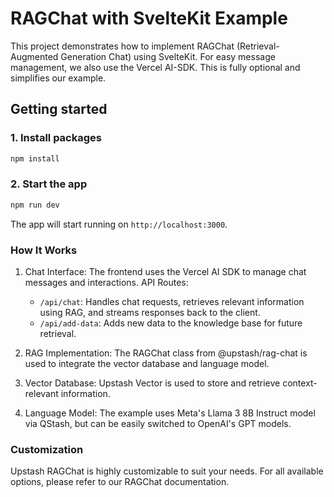 # RAGChat with SvelteKit Example

This project demonstrates how to implement RAGChat (Retrieval-Augmented Generation Chat) using SvelteKit. For easy message management, we also use the Vercel AI-SDK. This is fully optional and simplifies our example.

## Getting started

### 1. Install packages

```bash
npm install
```

### 2. Start the app

```bash
npm run dev
```

The app will start running on `http://localhost:3000`.

### How It Works

1. Chat Interface: The frontend uses the Vercel AI SDK to manage chat messages and interactions.
   API Routes:

   - `/api/chat`: Handles chat requests, retrieves relevant information using RAG, and streams responses back to the client.
   - `/api/add-data`: Adds new data to the knowledge base for future retrieval.

2. RAG Implementation: The RAGChat class from @upstash/rag-chat is used to integrate the vector database and language model.
3. Vector Database: Upstash Vector is used to store and retrieve context-relevant information.
4. Language Model: The example uses Meta's Llama 3 8B Instruct model via QStash, but can be easily switched to OpenAI's GPT models.

### Customization

Upstash RAGChat is highly customizable to suit your needs. For all available options, please refer to our RAGChat documentation.

